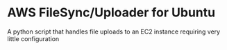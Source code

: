 AWS FileSync/Uploader for Ubuntu
================================

A python script that handles file uploads to an EC2 instance requiring very little configuration